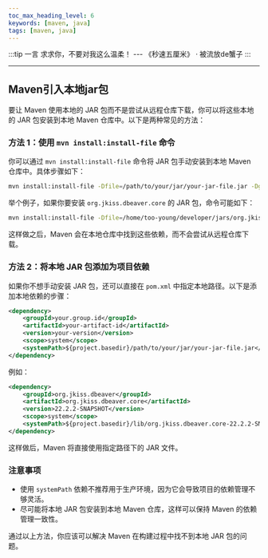 ```yaml
---
toc_max_heading_level: 6
keywords: [maven, java]
tags: [maven, java]
---
```


:::tip 一言
求求你，不要对我这么温柔！ --- 《秒速五厘米》 · 被流放de蟹子
:::

---

## Maven引入本地jar包

要让 Maven 使用本地的 JAR 包而不是尝试从远程仓库下载，你可以将这些本地的 JAR 包安装到本地 Maven 仓库中。以下是两种常见的方法：

### 方法 1：使用 `mvn install:install-file` 命令

你可以通过 `mvn install:install-file` 命令将 JAR 包手动安装到本地 Maven 仓库中。具体步骤如下：

```bash
mvn install:install-file -Dfile=/path/to/your/jar/your-jar-file.jar -DgroupId=your.group.id -DartifactId=your-artifact-id -Dversion=your-version -Dpackaging=jar
```

举个例子，如果你要安装 `org.jkiss.dbeaver.core` 的 JAR 包，命令可能如下：

```bash
mvn install:install-file -Dfile=/home/too-young/developer/jars/org.jkiss.dbeaver.core-22.2.2-SNAPSHOT.jar -DgroupId=org.jkiss.dbeaver -DartifactId=org.jkiss.dbeaver.core -Dversion=22.2.2-SNAPSHOT -Dpackaging=jar
```

这样做之后，Maven 会在本地仓库中找到这些依赖，而不会尝试从远程仓库下载。

### 方法 2：将本地 JAR 包添加为项目依赖

如果你不想手动安装 JAR 包，还可以直接在 `pom.xml` 中指定本地路径。以下是添加本地依赖的步骤：

```xml
<dependency>
    <groupId>your.group.id</groupId>
    <artifactId>your-artifact-id</artifactId>
    <version>your-version</version>
    <scope>system</scope>
    <systemPath>${project.basedir}/path/to/your/jar/your-jar-file.jar</systemPath>
</dependency>
```

例如：

```xml
<dependency>
    <groupId>org.jkiss.dbeaver</groupId>
    <artifactId>org.jkiss.dbeaver.core</artifactId>
    <version>22.2.2-SNAPSHOT</version>
    <scope>system</scope>
    <systemPath>${project.basedir}/lib/org.jkiss.dbeaver.core-22.2.2-SNAPSHOT.jar</systemPath>
</dependency>
```

这样做后，Maven 将直接使用指定路径下的 JAR 文件。

### 注意事项

- 使用 `systemPath` 依赖不推荐用于生产环境，因为它会导致项目的依赖管理不够灵活。
- 尽可能将本地 JAR 包安装到本地 Maven 仓库，这样可以保持 Maven 的依赖管理一致性。
  
通过以上方法，你应该可以解决 Maven 在构建过程中找不到本地 JAR 包的问题。